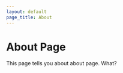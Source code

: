 ```yaml
---
layout: default
page_title: About
---
```


# About Page

This page tells you about about page. What?
